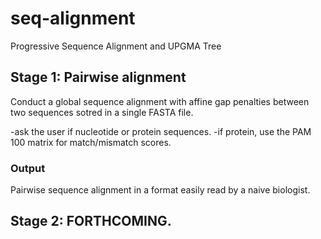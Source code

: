 # seq-alignment
Progressive Sequence Alignment and UPGMA Tree

## Stage 1: Pairwise alignment
Conduct a global sequence alignment with affine gap penalties between two sequences sotred in a single FASTA file.

-ask the user if nucleotide or protein sequences.
-if protein, use the PAM 100 matrix for match/mismatch scores.

### Output
Pairwise sequence alignment in a format easily read by a naive biologist.

## Stage 2: FORTHCOMING.
